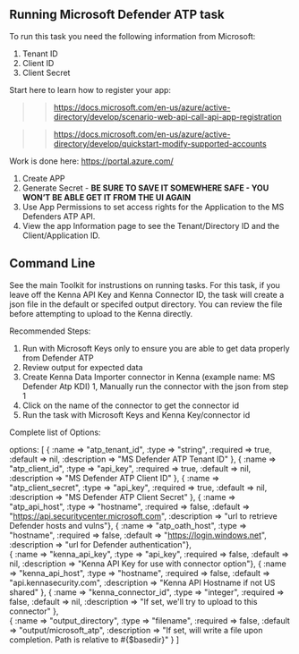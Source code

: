 ## Running Microsoft Defender ATP task 

To run this task you need the following information from Microsoft: 

1. Tenant ID
1. Client ID
1. Client Secret

Start here to learn how to register your app:

>>https://docs.microsoft.com/en-us/azure/active-directory/develop/scenario-web-api-call-api-app-registration

>>https://docs.microsoft.com/en-us/azure/active-directory/develop/quickstart-modify-supported-accounts


Work is done here: https://portal.azure.com/

1. Create APP
1. Generate Secret - **BE SURE TO SAVE IT SOMEWHERE SAFE - YOU WON’T BE ABLE GET IT FROM THE UI AGAIN**
1. Use App Permissions to set access rights for the Application to the MS Defenders ATP API. 
1. View the app Information page to see the Tenant/Directory ID and the Client/Application ID. 


## Command Line

See the main Toolkit for instrustions on running tasks. For this task, if you leave off the Kenna API Key and Kenna Connector ID, the task will create a json file in the default or specifed output directory. You can review the file before attempting to upload to the Kenna directly. 

Recommended Steps: 

1. Run with Microsoft Keys only to ensure you are able to get data properly from Defender ATP
1. Review output for expected data
1. Create Kenna Data Importer connector in Kenna (example name: MS Defender Atp KDI) 
1, Manually run the connector with the json from step 1 
1. Click on the name of the connector to get the connector id
1. Run the task with Microsoft Keys and Kenna Key/connector id


Complete list of Options:

options: [
        { :name => "atp_tenant_id", 
          :type => "string", 
          :required => true, 
          :default => nil, 
          :description => "MS Defender ATP Tenant ID" },
        { :name => "atp_client_id", 
          :type => "api_key", 
          :required => true, 
          :default => nil, 
          :description => "MS Defender ATP Client ID" },
        { :name => "atp_client_secret", 
          :type => "api_key", 
          :required => true, 
          :default => nil, 
          :description => "MS Defender ATP Client Secret" },
        { :name => "atp_api_host", 
          :type => "hostname", 
          :required => false, 
          :default => "https://api.securitycenter.microsoft.com", 
          :description => "url to retrieve Defender hosts and vulns"},
        { :name => "atp_oath_host", 
          :type => "hostname", 
          :required => false, 
          :default => "https://login.windows.net", 
          :description => "url for Defender authentication"},        
        { :name => "kenna_api_key", 
          :type => "api_key", 
          :required => false, 
          :default => nil, 
          :description => "Kenna API Key for use with connector option"},
        { :name => "kenna_api_host", 
          :type => "hostname", 
          :required => false, 
          :default => "api.kennasecurity.com", 
          :description => "Kenna API Hostname if not US shared" }, 
        { :name => "kenna_connector_id", 
          :type => "integer", 
          :required => false, 
          :default => nil, 
          :description => "If set, we'll try to upload to this connector"  },    
        { :name => "output_directory", 
          :type => "filename", 
          :required => false, 
          :default => "output/microsoft_atp", 
          :description => "If set, will write a file upon completion. Path is relative to #{$basedir}"  }
      ]
